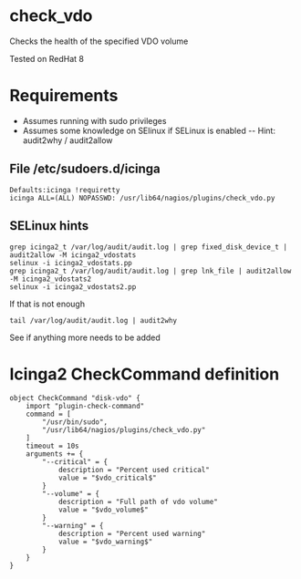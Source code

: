 # check_vdo
Checks the health of the specified VDO volume

Tested on RedHat 8

# Requirements
- Assumes running with sudo privileges
- Assumes some knowledge on SElinux if SELinux is enabled
-- Hint: audit2why / audit2allow

## File /etc/sudoers.d/icinga
```
Defaults:icinga !requiretty
icinga ALL=(ALL) NOPASSWD: /usr/lib64/nagios/plugins/check_vdo.py
```

## SELinux hints
```
grep icinga2_t /var/log/audit/audit.log | grep fixed_disk_device_t | audit2allow -M icinga2_vdostats
selinux -i icinga2_vdostats.pp
grep icinga2_t /var/log/audit/audit.log | grep lnk_file | audit2allow -M icinga2_vdostats2
selinux -i icinga2_vdostats2.pp
```
If that is not enough
```
tail /var/log/audit/audit.log | audit2why
```
See if anything more needs to be added

# Icinga2 CheckCommand definition
```
object CheckCommand "disk-vdo" {
    import "plugin-check-command"
    command = [
        "/usr/bin/sudo",
        "/usr/lib64/nagios/plugins/check_vdo.py"
    ]
    timeout = 10s
    arguments += {
        "--critical" = {
            description = "Percent used critical"
            value = "$vdo_critical$"
        }
        "--volume" = {
            description = "Full path of vdo volume"
            value = "$vdo_volume$"
        }
        "--warning" = {
            description = "Percent used warning"
            value = "$vdo_warning$"
        }
    }
}
```

